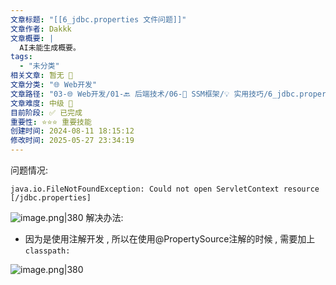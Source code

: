 ```yaml
---
文章标题: "[[6_jdbc.properties 文件问题]]" 
文章作者: Dakkk
文章概要: |
  AI未能生成概要。
tags:
  - "未分类"
相关文章: 暂无 🤷
文章分类: "🌐 Web开发"
文章路径: "03-🌐 Web开发/01-🔙 后端技术/06-🔧 SSM框架/💡 实用技巧/6_jdbc.properties 文件问题.md"
文章难度: 中级 🌳
目前阶段: ✅ 已完成
重要性: ⭐⭐⭐ 重要技能
创建时间: 2024-08-11 18:15:12
修改时间: 2025-05-27 23:34:19
---
```



问题情况:
```shell
java.io.FileNotFoundException: Could not open ServletContext resource [/jdbc.properties]
```

![image.png|380](https://my-obsidian-image.oss-cn-guangzhou.aliyuncs.com/2024/04/15d91f36be697131ac2a55ae46597928.png)
解决办法:
- 因为是使用注解开发 , 所以在使用@PropertySource注解的时候 , 需要加上 `classpath:`

![image.png|380](https://my-obsidian-image.oss-cn-guangzhou.aliyuncs.com/2024/04/7149685d4660e96bb03dca14772401ef.png)
